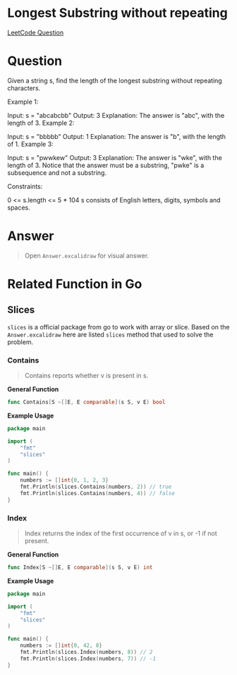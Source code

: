 # Longest Substring without repeating
[LeetCode Question](https://leetcode.com/problems/longest-substring-without-repeating-characters/description/)

# Question

Given a string s, find the length of the longest substring without repeating characters.


Example 1:

Input: s = "abcabcbb"
Output: 3
Explanation: The answer is "abc", with the length of 3.
Example 2:

Input: s = "bbbbb"
Output: 1
Explanation: The answer is "b", with the length of 1.
Example 3:

Input: s = "pwwkew"
Output: 3
Explanation: The answer is "wke", with the length of 3.
Notice that the answer must be a substring, "pwke" is a subsequence and not a substring.
 

Constraints:

0 <= s.length <= 5 * 104
s consists of English letters, digits, symbols and spaces.

# Answer

> Open `Answer.excalidraw` for visual answer.

# Related Function in Go

## Slices

`slices` is a official package from go to work with array or slice. Based on the
`Answer.excalidraw` here are listed `slices` method that used to solve the problem.

### Contains

> Contains reports whether v is present in s.

**General Function**
```go
func Contains[S ~[]E, E comparable](s S, v E) bool
```

**Example Usage**
```go
package main

import (
	"fmt"
	"slices"
)

func main() {
	numbers := []int{0, 1, 2, 3}
	fmt.Println(slices.Contains(numbers, 2)) // true
	fmt.Println(slices.Contains(numbers, 4)) // false
}
```

### Index

> Index returns the index of the first occurrence of v in s, or -1 if not present.

**General Function**
```go
func Index[S ~[]E, E comparable](s S, v E) int
```

**Example Usage**
```go
package main

import (
	"fmt"
	"slices"
)

func main() {
	numbers := []int{0, 42, 8}
	fmt.Println(slices.Index(numbers, 8)) // 2
	fmt.Println(slices.Index(numbers, 7)) // -1 
}
```
